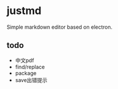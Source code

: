 # justmd
Simple markdown editor based on electron.

## todo

* 中文pdf
* find/replace
* package
* save出错提示

